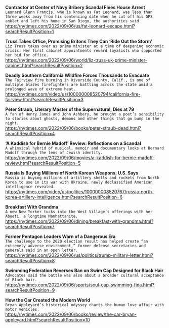 **Contractor at Center of Navy Bribery Scandal Flees House Arrest**\
`Leonard Glenn Francis, who is known as Fat Leonard, was less than three weeks away from his sentencing date when he cut off his GPS anklet and left his home in San Diego, the authorities said.`\
https://nytimes.com/2022/09/06/us/fat-leonard-escape.html?searchResultPosition=1

**Truss Takes Office, Promising Britons They Can ‘Ride Out the Storm’**\
`Liz Truss takes over as prime minister at a time of deepening economic crisis. Her first cabinet appointments reward loyalists who supported her bid for office.`\
https://nytimes.com/2022/09/06/world/liz-truss-uk-prime-minister-cabinet.html?searchResultPosition=2

**Deadly Southern California Wildfire Forces Thousands to Evacuate**\
`The Fairview fire burning in Riverside County, Calif., is one of multiple blazes firefighters are battling across the state amid a prolonged wave of extreme heat.`\
https://nytimes.com/video/us/100000008520794/california-fire-fairview.html?searchResultPosition=3

**Peter Straub, Literary Master of the Supernatural, Dies at 79**\
`A fan of Henry James and John Ashbery, he brought a poet’s sensibility to stories about ghosts, demons and other things that go bump in the night.`\
https://nytimes.com/2022/09/06/books/peter-straub-dead.html?searchResultPosition=4

**‘A Kaddish for Bernie Madoff’ Review: Reflections on a Scandal**\
`A whimsical hybrid of musical, memoir and documentary looks at Bernard Madoff through the lens of Jewish identity.`\
https://nytimes.com/2022/09/06/movies/a-kaddish-for-bernie-madoff-review.html?searchResultPosition=5

**Russia Is Buying Millions of North Korean Weapons, U.S. Says**\
`Russia is buying millions of artillery shells and rockets from North Korea to use in its war with Ukraine, newly declassified American intelligence revealed.`\
https://nytimes.com/video/us/politics/100000008520767/russia-north-korea-artillery-intelligence.html?searchResultPosition=6

**Breakfast With Grandma**\
`A new New Yorker tucks into the West Village’s offerings with her Abueti, a longtime Manhattanite.`\
https://nytimes.com/2022/09/06/dining/breakfast-with-grandma.html?searchResultPosition=7

**Former Pentagon Leaders Warn of a Dangerous Era**\
`The challenge to the 2020 election result has helped create “an extremely adverse environment,” former defense secretaries and generals said in an open letter.`\
https://nytimes.com/2022/09/06/us/politics/trump-military-letter.html?searchResultPosition=8

**Swimming Federation Reverses Ban on Swim Cap Designed for Black Hair**\
`Advocates said the battle was also about a broader cultural acceptance of Black hair.`\
https://nytimes.com/2022/09/06/sports/soul-cap-swimming-fina.html?searchResultPosition=9

**How the Car Created the Modern World**\
`Bryan Appleyard’s historical odyssey charts the human love affair with motor vehicles.`\
https://nytimes.com/2022/09/06/books/review/the-car-bryan-appleyard.html?searchResultPosition=10

